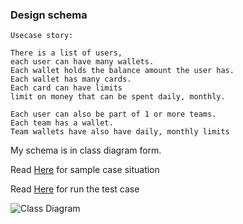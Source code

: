 ### Design schema

```
Usecase story:

There is a list of users, 
each user can have many wallets. 
Each wallet holds the balance amount the user has. 
Each wallet has many cards. 
Each card can have limits
limit on money that can be spent daily, monthly.

Each user can also be part of 1 or more teams. 
Each team has a wallet. 
Team wallets have also have daily, monthly limits
```

My schema is in class diagram form.

Read [Here](https://github.com/mirzaakhena/spenmotest/blob/main/exercise3/current_situation.go) for sample case situation

Read [Here](https://github.com/mirzaakhena/spenmotest/blob/main/exercise3/usecase_test.go) for run the test case

![Class Diagram](http://www.plantuml.com/plantuml/proxy?cache=no&src=https://raw.githubusercontent.com/mirzaakhena/spenmotest/main/exercise3/doc/class_diagram.puml)